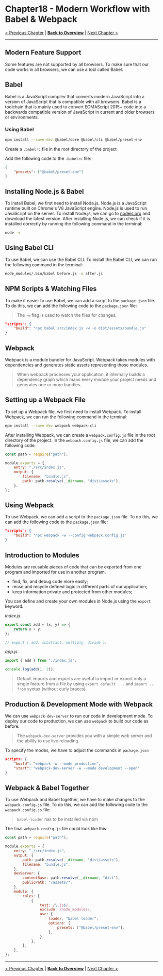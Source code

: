# Chapter18 - Modern Workflow with Babel & Webpack

[< Previous Chapter](/Modern-Javascript-Course/chapter17-MoreES6Features) | [**Back to Overview**](/Modern-Javascript-Course/) | [Next Chapter >](/Modern-Javascript-Course/chapter19-UsingFirebaseDatabase/)

---

## Modern Feature Support

Some features are not supported by all browsers. To make sure that our code works in all browsers, we can use a tool called Babel.

## Babel

Babel is a JavaScript compiler that converts modern JavaScript into a version of JavaScript that is compatible with all browsers. Babel is a toolchain that is mainly used to convert ECMAScript 2015+ code into a backwards compatible version of JavaScript in current and older browsers or environments.

### Using Babel

```bash
npm install --save-dev @babel/core @babel/cli @babel/preset-env
```

Create a `.babelrc` file in the root directory of the project

Add the following code to the `.babelrc` file:

```json
{
	"presets": ["@babel/preset-env"]
}
```

## Installing Node.js & Babel

To install Babel, we first need to install Node.js. Node.js is a JavaScript runtime built on Chrome's V8 JavaScript engine. Node.js is used to run JavaScript on the server. To install Node.js, we can go to [nodejs.org](https://nodejs.org/en/) and download the latest version. After installing Node.js, we can check if it is installed correctly by running the following command in the terminal:

```bash
node -v
```

## Using Babel CLI

To use Babel, we can use the Babel CLI. To install the Babel CLI, we can run the following command in the terminal:

```bash
node_modules/.bin/babel before.js -o after.js
```

## NPM Scripts & Watching Files

To make it easier to use Babel, we can add a script to the `package.json` file. To do this, we can add the following code to the `package.json` file:

> The `-w` flag is used to watch the files for changes.

```json
"scripts": {
    "build": "npx babel src/index.js -w -o dist/assets/bundle.js"
}
```

## Webpack

Webpack is a module bundler for JavaScript. Webpack takes modules with dependencies and generates static assets representing those modules.

> When webpack processes your application, it internally builds a dependency graph which maps every module your project needs and generates one or more bundles.

## Setting up a Webpack File

To set up a Webpack file, we first need to install Webpack. To install Webpack, we can run the following command in the terminal:

```bash
npm install --save-dev webpack webpack-cli
```

After installing Webpack, we can create a `webpack.config.js` file in the root directory of the project. In the `webpack.config.js` file, we can add the following code:

```js
const path = require("path");

module.exports = {
	entry: "./src/index.js",
	output: {
		filename: "bundle.js",
		path: path.resolve(__dirname, "dist/assets"),
	},
};
```

## Using Webpack

To use Webpack, we can add a script to the `package.json` file. To do this, we can add the following code to the `package.json` file:

```json
"scripts": {
    "build": "npx webpack -w --config webpack.config.js"
}
```

## Introduction to Modules

Modules are reusable pieces of code that can be exported from one program and imported for use in another program.

- find, fix, and debug code more easily;
- reuse and recycle defined logic in different parts of our application;
- keep information private and protected from other modules;

You can define and create your own modules in Node.js using the `export` keyword.

_index.js_

```js
export const add = (x, y) => {
	return x + y;
};

// export { add, substract, multiply, divide };
```

_app.js_

```js
import { add } from "./index.js";

console.log(add(1, 2));
```

> Default imports and exports are useful to import or export only a single feature from a file by using `export default ...` and `import ... from` syntax (without curly braces).

## Production & Development Mode with Webpack

We can use `webpack-dev-server` to run our code in development mode. To deploy our code to production, we can use `webpack` to build our code as before.

> The `webpack-dev-server` provides you with a simple web server and the ability to use live reloading.

To specify the modes, we have to adjust the commands in `package.json`

```json
scripts: {
    "build": "webpack -w --mode production",
    "start": "webpack-dev-server -w --mode development --open"
}
```

## Webpack & Babel Together

To use Webpack and Babel together, we have to make changes to the `webpack.config.js` file. To do this, we can add the following code to the `webpack.config.js` file:

> `babel-loader` has to be installed via npm

The final `webpack.config.js` file could look like this:

```js
const path = require("path");

module.exports = {
	entry: "./src/index.js",
	output: {
		path: path.resolve(__dirname, "dist/assets"),
		filename: "bundle.js",
	},
	devServer: {
		contentBase: path.resolve(__dirname, "dist"),
		publicPath: "/assets/",
	},
	module: {
		rules: [
			{
				test: /\.js$/,
				exclude: /node_modules/,
				use: {
					loader: "babel-loader",
					options: {
						presets: ["@babel/preset-env"],
					},
				},
			},
		],
	},
};
```

---

[< Previous Chapter](/Modern-Javascript-Course/chapter17-MoreES6Features) | [**Back to Overview**](/Modern-Javascript-Course/) | [Next Chapter >](/Modern-Javascript-Course/chapter19-UsingFirebaseDatabase/)
